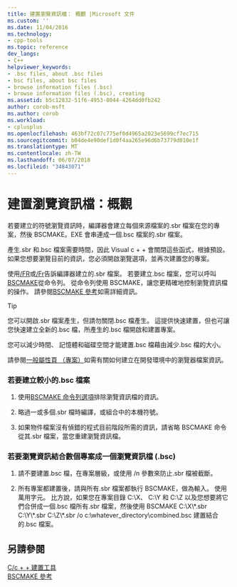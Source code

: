 ```yaml
---
title: 建置瀏覽資訊檔： 概觀 |Microsoft 文件
ms.custom: ''
ms.date: 11/04/2016
ms.technology:
- cpp-tools
ms.topic: reference
dev_langs:
- C++
helpviewer_keywords:
- .bsc files, about .bsc files
- bsc files, about bsc files
- browse information files (.bsc)
- browse information files (.bsc), creating
ms.assetid: b5c12832-51f6-4953-8044-4264dd0fb242
author: corob-msft
ms.author: corob
ms.workload:
- cplusplus
ms.openlocfilehash: 463bf72c07c775ef0d4965a2023e5699cf7ec715
ms.sourcegitcommit: b04de4e90def1d0f4aa265e96d6b73779d010e1f
ms.translationtype: MT
ms.contentlocale: zh-TW
ms.lasthandoff: 06/07/2018
ms.locfileid: "34843071"
---
```

# <a name="building-browse-information-files-overview"></a>建置瀏覽資訊檔：概觀
若要建立的符號瀏覽資訊時，編譯器會建立每個來源檔案的.sbr 檔案在您的專案，然後 BSCMAKE。EXE 會串連成一個.bsc 檔案的.sbr 檔案。  
  
 產生.sbr 和.bsc 檔案需要時間，因此 Visual c + + 會關閉這些函式，根據預設。 如果您想要瀏覽目前的資訊，您必須開啟瀏覽選項，並再次建置您的專案。  
  
 使用[/FR](../../build/reference/fr-fr-create-dot-sbr-file.md)或[/Fr](../../build/reference/fr-fr-create-dot-sbr-file.md)告訴編譯器建立的.sbr 檔案。 若要建立.bsc 檔案，您可以呼叫[BSCMAKE](../../build/reference/bscmake-command-line.md)從命令列。 從命令列使用 BSCMAKE，讓您更精確地控制瀏覽資訊檔的操作。 請參閱[BSCMAKE 參考](../../build/reference/bscmake-reference.md)如需詳細資訊。  
  
> [!TIP]
>  您可以開啟.sbr 檔案產生，但請勿關閉.bsc 檔產生。 這提供快速建置，但也可讓您快速建立全新的.bsc 檔，所產生的.bsc 檔開啟和建置專案。  
  
 您可以減少時間、 記憶體和磁碟空間才能建置.bsc 檔藉由減少.bsc 檔的大小。  
  
 請參閱[一般屬性頁 （專案）](../../ide/general-property-page-project.md)如需有關如何建立在開發環境中的瀏覽器檔案資訊。  
  
### <a name="to-create-a-smaller-bsc-file"></a>若要建立較小的.bsc 檔案  
  
1.  使用[BSCMAKE 命令列選項](../../build/reference/bscmake-options.md)排除瀏覽資訊檔的資訊。  
  
2.  略過一或多個.sbr 檔時編譯，或組合中的本機符號。  
  
3.  如果物件檔案沒有偵錯的程式目前階段所需的資訊，請省略 BSCMAKE 命令從其.sbr 檔案，當您重建瀏覽資訊檔。  
  
### <a name="to-combine-the-browse-information-from-several-projects-into-one-browser-file-bsc"></a>若要瀏覽資訊結合數個專案成一個瀏覽資訊檔 (.bsc)  
  
1.  請不要建置.bsc 檔，在專案層級，或使用 /n 參數來防止.sbr 檔被截斷。  
  
2.  所有專案都建置後，請與所有.sbr 檔案都執行 BSCMAKE，做為輸入。 使用萬用字元。 比方說，如果您在專案目錄 C:\X、 C:\Y 和 C:\Z 以及您想要將它們合併成一個.bsc 檔所有.sbr 檔案，然後使用 BSCMAKE C:\X\\\*.sbr C:\Y\\\*.sbr C:\Z\\\*.sbr /o c:\whatever_directory\combined.bsc 建置結合的.bsc 檔案。  
  
## <a name="see-also"></a>另請參閱  
 [C/c + + 建置工具](../../build/reference/c-cpp-build-tools.md)   
 [BSCMAKE 參考](../../build/reference/bscmake-reference.md)
